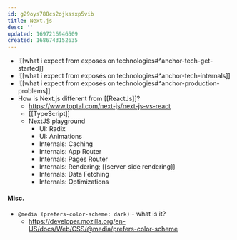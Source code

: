 ```yaml
---
id: g29oys788cs2ojkssxp5vib
title: Next.js
desc: ''
updated: 1697216946509
created: 1686743152635
---
```


- ![[what i expect from exposés on technologies#^anchor-tech-get-started]]
- ![[what i expect from exposés on technologies#^anchor-tech-internals]]
- ![[what i expect from exposés on technologies#^anchor-production-problems]]
- How is Next.js different from [[ReactJs]]?
  - https://www.toptal.com/next-js/next-js-vs-react
  - [[TypeScript]]
  - NextJS playground
    - UI: Radix
    - UI: Animations
    - Internals: Caching
    - Internals: App Router
    - Internals: Pages Router
    - Internals: Rendering; [[server-side rendering]]
    - Internals: Data Fetching
    - Internals: Optimizations


#### Misc.

- `@media (prefers-color-scheme: dark)` - what is it?
  - https://developer.mozilla.org/en-US/docs/Web/CSS/@media/prefers-color-scheme

